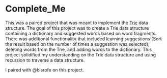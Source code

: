 # Complete_Me

This was a paired project that was meant to implement the [Trie](https://en.wikipedia.org/wiki/Trie) data structure.  The goal of this project was to create a Trie data structure containing a dictionary and suggested words based on word fragments.  There was additional functionality that included learning suggestions (Sort the result based on the number of times a suggestion was selected), deleting words from the Trie, and adding words to the dictionary.  This project solidified my understanding on the Trie data structure and using recursion to traverse a data structure.

I paired with @blsrofe on this project.
